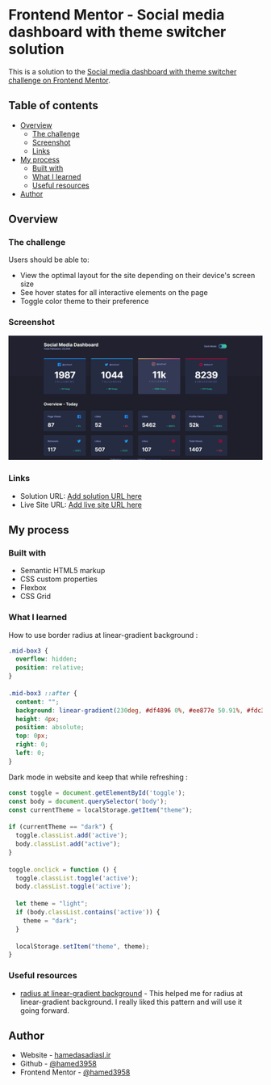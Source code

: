 # Frontend Mentor - Social media dashboard with theme switcher solution

This is a solution to the [Social media dashboard with theme switcher challenge on Frontend Mentor](https://www.frontendmentor.io/challenges/social-media-dashboard-with-theme-switcher-6oY8ozp_H).

## Table of contents

- [Overview](#overview)
  - [The challenge](#the-challenge)
  - [Screenshot](#screenshot)
  - [Links](#links)
- [My process](#my-process)
  - [Built with](#built-with)
  - [What I learned](#what-i-learned)
  - [Useful resources](#useful-resources)
- [Author](#author)


## Overview

### The challenge
Users should be able to:

- View the optimal layout for the site depending on their device's screen size
- See hover states for all interactive elements on the page
- Toggle color theme to their preference

### Screenshot
![Social-media-dashboard](images/Social-media-dashboard.jpg)

### Links
- Solution URL: [Add solution URL here](https://your-solution-url.com)
- Live Site URL: [Add live site URL here](https://your-live-site-url.com)

## My process

### Built with
- Semantic HTML5 markup
- CSS custom properties
- Flexbox
- CSS Grid

### What I learned

How to use border radius at linear-gradient background :

```css
.mid-box3 {
  overflow: hidden;
  position: relative;
}

.mid-box3 ::after {
  content: "";
  background: linear-gradient(230deg, #df4896 0%, #ee877e 50.91%, #fdc366 100%);
  height: 4px;
  position: absolute;
  top: 0px;
  right: 0;
  left: 0;
}
```

Dark mode in website and keep that while refreshing :

```js
const toggle = document.getElementById('toggle');
const body = document.querySelector('body');
const currentTheme = localStorage.getItem("theme");

if (currentTheme == "dark") {
  toggle.classList.add('active');
  body.classList.add("active");
}

toggle.onclick = function () {
  toggle.classList.toggle('active');
  body.classList.toggle('active');

  let theme = "light";
  if (body.classList.contains('active')) {
    theme = "dark";
  }

  localStorage.setItem("theme", theme);
}
```

### Useful resources
- [radius at linear-gradient background](https://jsfiddle.net/devedoping/y9hb7f6u/) - This helped me for radius at linear-gradient background. I really liked this pattern and will use it going forward.

## Author
- Website - [hamedasadiasl.ir](http://hamedasadiasl.ir/)
- Github - [@hamed3958](https://github.com/hamed3958)
- Frontend Mentor - [@hamed3958](https://www.frontendmentor.io/profile/hamed3958)


